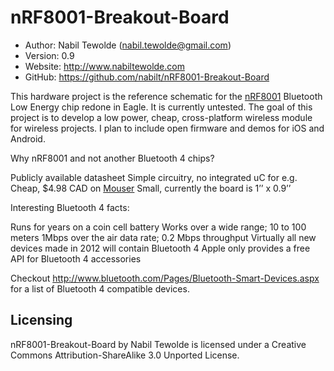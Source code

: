 nRF8001-Breakout-Board
==========================================

* Author:    Nabil Tewolde (<nabil.tewolde@gmail.com>)
* Version:   0.9
* Website:   <http://www.nabiltewolde.com>
* GitHub:    <https://github.com/nabilt/nRF8001-Breakout-Board>

This hardware project is the reference schematic for the [nRF8001] Bluetooth Low Energy chip redone in Eagle. It is currently untested. The goal of this project is to develop a low power, cheap, cross-platform wireless module for wireless projects. I plan to include open firmware and demos for iOS and Android.

[nRF8001]: http://www.nordicsemi.com/eng/Products/Bluetooth-R-low-energy/nRF8001

Why nRF8001 and not another Bluetooth 4 chips?

Publicly available datasheet
Simple circuitry, no integrated uC for e.g.
Cheap, $4.98 CAD on [Mouser]
Small, currently the board is 1’’ x 0.9’’

[Bluetooth 4 chips]: http://developer.bluetooth.org/DevelopmentResources/DevelopmentPlatforms/Pages/Development-Platforms.aspx
[Mouser]: http://ca.mouser.com/ProductDetail/Nordic-Semiconductor/nRF8001-R2Q32-T/?qs=yd0qOhnSiDfAxQAlSXMVEQ%3d%3d

Interesting Bluetooth 4 facts:

Runs for years on a coin cell battery
Works over a wide range; 10 to 100 meters
1Mbps over the air data rate; 0.2 Mbps throughput 
Virtually all new devices made in 2012 will contain Bluetooth 4 
Apple only provides a free API for Bluetooth 4 accessories

Checkout <http://www.bluetooth.com/Pages/Bluetooth-Smart-Devices.aspx> for a list of Bluetooth 4 compatible devices.


Licensing
---------

nRF8001-Breakout-Board by Nabil Tewolde is licensed under a Creative Commons Attribution-ShareAlike 3.0 Unported License.

